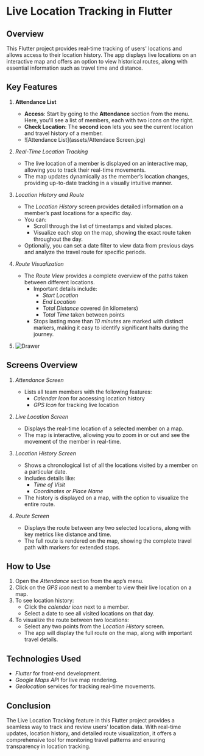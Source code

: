 # Live Location Tracking in Flutter

## Overview
This Flutter project provides real-time tracking of users' locations and allows access to their location history. The app displays live locations on an interactive map and offers an option to view historical routes, along with essential information such as travel time and distance.

## Key Features


1. **Attendance List**  
   - **Access**: Start by going to the **Attendance** section from the menu. Here, you'll see a list of members, each with two icons on the right.
   - **Check Location**: The **second icon** lets you see the current location and travel history of a member.
   - ![Attendance List](assets/Attendace Screen.jpg)

2. *Real-Time Location Tracking*  
   - The live location of a member is displayed on an interactive map, allowing you to track their real-time movements.
   - The map updates dynamically as the member’s location changes, providing up-to-date tracking in a visually intuitive manner.

3. *Location History and Route*  
   - The *Location History* screen provides detailed information on a member’s past locations for a specific day.
   - You can:
     - Scroll through the list of timestamps and visited places.
     - Visualize each stop on the map, showing the exact route taken throughout the day.
   - Optionally, you can set a date filter to view data from previous days and analyze the travel route for specific periods.

4. *Route Visualization*  
   - The *Route View* provides a complete overview of the paths taken between different locations.
     - Important details include:
       - *Start Location*
       - *End Location*
       - *Total Distance* covered (in kilometers)
       - *Total Time* taken between points
     - Stops lasting more than *10 minutes* are marked with distinct markers, making it easy to identify significant halts during the journey.
5. ![Drawer](https://github.com/mandeep888/Vinove-assignment/blob/master/assets/Drawer.jpg?raw=true)

## Screens Overview

1. *Attendance Screen*  
   - Lists all team members with the following features:
     - *Calendar Icon* for accessing location history
     - *GPS Icon* for tracking live location

2. *Live Location Screen*  
   - Displays the real-time location of a selected member on a map.
   - The map is interactive, allowing you to zoom in or out and see the movement of the member in real-time.

3. *Location History Screen*  
   - Shows a chronological list of all the locations visited by a member on a particular date.
   - Includes details like:
     - *Time of Visit*
     - *Coordinates or Place Name*
   - The history is displayed on a map, with the option to visualize the entire route.

4. *Route Screen*  
   - Displays the route between any two selected locations, along with key metrics like distance and time.
   - The full route is rendered on the map, showing the complete travel path with markers for extended stops.

## How to Use

1. Open the *Attendance* section from the app’s menu.
2. Click on the *GPS icon* next to a member to view their live location on a map.
3. To see location history:
   - Click the *calendar icon* next to a member.
   - Select a date to see all visited locations on that day.
4. To visualize the route between two locations:
   - Select any two points from the *Location History* screen.
   - The app will display the full route on the map, along with important travel details.

## Technologies Used
- *Flutter* for front-end development.
- *Google Maps API* for live map rendering.
- *Geolocation* services for tracking real-time movements.

## Conclusion
The Live Location Tracking feature in this Flutter project provides a seamless way to track and review users' location data. With real-time updates, location history, and detailed route visualization, it offers a comprehensive tool for monitoring travel patterns and ensuring transparency in location tracking.
